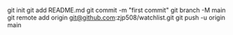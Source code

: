 git init
git add README.md
git commit -m "first commit"
git branch -M main
git remote add origin git@github.com:zjp508/watchlist.git
git push -u origin main